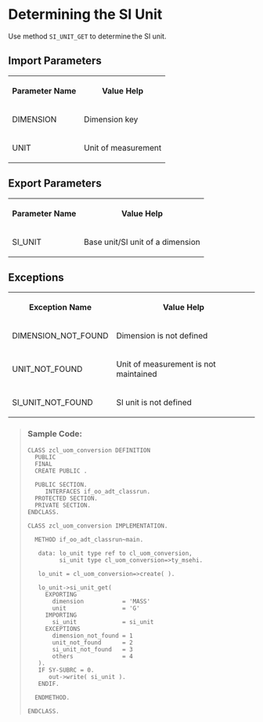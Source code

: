 <!-- loio9563ec60a6804dc68410a861dc605927 -->

# Determining the SI Unit

Use method `SI_UNIT_GET` to determine the SI unit.



<a name="loio9563ec60a6804dc68410a861dc605927__section_mmp_djm_rlb"/>

## Import Parameters

<a name="loio9563ec60a6804dc68410a861dc605927__table_fwm_jjm_rlb"/>


<table>
<tr>
<th>

Parameter Name



</th>
<th>

Value Help



</th>
</tr>
<tr>
<td>

DIMENSION



</td>
<td>

Dimension key



</td>
</tr>
<tr>
<td>

UNIT



</td>
<td>

Unit of measurement



</td>
</tr>
</table>



<a name="loio9563ec60a6804dc68410a861dc605927__section_en3_njm_rlb"/>

## Export Parameters

<a name="loio9563ec60a6804dc68410a861dc605927__table_opj_4jm_rlb"/>


<table>
<tr>
<th>

Parameter Name



</th>
<th>

Value Help



</th>
</tr>
<tr>
<td>

SI\_UNIT



</td>
<td>

Base unit/SI unit of a dimension



</td>
</tr>
</table>



<a name="loio9563ec60a6804dc68410a861dc605927__section_enf_sjm_rlb"/>

## Exceptions

<a name="loio9563ec60a6804dc68410a861dc605927__table_rnv_sjm_rlb"/>


<table>
<tr>
<th>

Exception Name



</th>
<th>

Value Help



</th>
</tr>
<tr>
<td>

DIMENSION\_NOT\_FOUND



</td>
<td>

Dimension is not defined



</td>
</tr>
<tr>
<td>

UNIT\_NOT\_FOUND



</td>
<td>

Unit of measurement is not maintained



</td>
</tr>
<tr>
<td>

SI\_UNIT\_NOT\_FOUND



</td>
<td>

SI unit is not defined



</td>
</tr>
</table>

> ### Sample Code:  
> ```lang-abap
> CLASS zcl_uom_conversion DEFINITION
>   PUBLIC
>   FINAL
>   CREATE PUBLIC .
> 
>   PUBLIC SECTION.
>      INTERFACES if_oo_adt_classrun.
>   PROTECTED SECTION.
>   PRIVATE SECTION.
> ENDCLASS.
> 
> CLASS zcl_uom_conversion IMPLEMENTATION.
> 
>   METHOD if_oo_adt_classrun~main.
> 
>    data: lo_unit type ref to cl_uom_conversion,
>          si_unit type cl_uom_conversion=>ty_msehi.
> 
>    lo_unit = cl_uom_conversion=>create( ).
> 
>    lo_unit->si_unit_get(
>      EXPORTING
>        dimension           = 'MASS'
>        unit                = 'G'
>      IMPORTING
>        si_unit             = si_unit
>      EXCEPTIONS
>        dimension_not_found = 1
>        unit_not_found      = 2
>        si_unit_not_found   = 3
>        others              = 4
>    ).
>    IF SY-SUBRC = 0.
>       out->write( si_unit ).
>    ENDIF.
> 
>   ENDMETHOD.
> 
> ENDCLASS.
> ```


